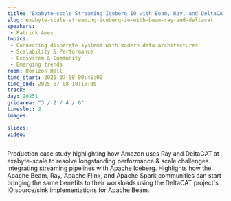```yaml
---
title: "Exabyte-scale Streaming Iceberg IO with Beam, Ray, and DeltaCAT"
slug: exabyte-scale-streaming-iceberg-io-with-beam-ray-and-deltacat
speakers:
 - Patrick Ames
topics:
 - Connecting disparate systems with modern data architectures
 - Scalability & Performance
 - Ecosystem & Community
 - Emerging trends
room: Horizon Hall
time_start: 2025-07-08 09:45:00
time_end: 2025-07-08 10:15:00
track: 
day: 20251
gridarea: "3 / 2 / 4 / 6"
timeslot: 2 
images: 

slides:
video:
---
```


Production case study highlighting how Amazon uses Ray and DeltaCAT at exabyte-scale to resolve longstanding performance & scale challenges integrating streaming pipelines with Apache Iceberg. Highlights how the Apache Beam, Ray, Apache Flink, and Apache Spark communities can start bringing the same benefits to their workloads using the DeltaCAT project's IO source/sink implementations for Apache Beam.